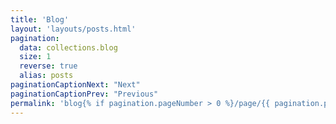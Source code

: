 ```yaml
---
title: 'Blog'
layout: 'layouts/posts.html'
pagination:
  data: collections.blog
  size: 1
  reverse: true
  alias: posts
paginationCaptionNext: "Next"
paginationCaptionPrev: "Previous"
permalink: 'blog{% if pagination.pageNumber > 0 %}/page/{{ pagination.pageNumber }}{% endif %}/index.html'
---
```

